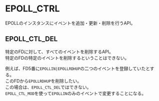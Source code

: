 # EPOLL_CTRL

EPOLLのインスタンスにイベントを追加・更新・削除を行うAPI。

## EPOLL_CTL_DEL

特定のFDに対して、すべてのイベントを削除するAPI。  
特定のFDの特定のイベントを削除するということはできない。

例えば、FD5番に`EPOLLIN|EPOLLRDHUP`の二つのイベントを登録していたとする。  
このFDから`EPOLLRDHUP`を削除したい。  
この場合は、`EPOLL_CTL_DEL`ではできない。  
`EPOLL_CTL_MOD`を使って`EPOLLIN`のみのイベントで変更することになる。
